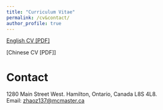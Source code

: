 ```yaml
---
title: "Curriculum Vitae"
permalink: /cv&contact/
author_profile: true
---
```


[English CV [PDF]](https://github.com/zichunzhao/zichunzhao.github.io/blob/main/files/cv/Zichun_Zhao_CV.pdf)

[Chinese CV [PDF]]

# Contact
1280 Main Street West. Hamilton, Ontario, Canada  L8S 4L8.<br>
Email: zhaoz137@mcmaster.ca
